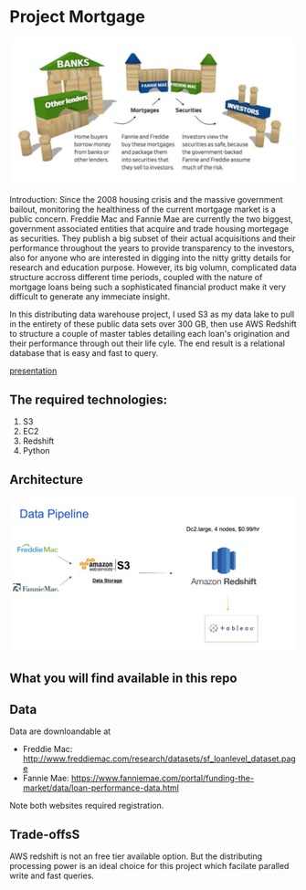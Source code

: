 # Project Mortgage

![](docs/mortgage_ecosystem.png)

Introduction:
Since the 2008 housing crisis and the massive government bailout, monitoring the healthiness of the current mortgage market is a public concern. Freddie Mac and Fannie Mae are currently the two biggest, government associated entities that acquire and trade housing mortegage as securities. They publish a big subset of their actual acquisitions and their performance throughout the years to provide transparency to the investors, also for anyone who are interested in digging into the nitty gritty details for research and education purpose. However, its big volumn, complicated data structure accross different time periods, coupled with the nature of mortgage loans being such a sophisticated financial product make it very difficult to generate any immeciate insight.

In this distributing data warehouse project, I used S3 as my data lake to pull in the entirety of these public data sets over 300 GB, then use AWS Redshift to structure a couple of master tables detailing each loan's origination and their performance through out their life cyle. The end result is a relational database that is easy and fast to query.


[presentation](url)

## The required technologies:
1. S3
2. EC2
2. Redshift
3. Python

## Architecture

![](docs/data_pipeline.png)

## What you will find available in this repo

## Data
Data are downloandable at
* Freddie Mac: http://www.freddiemac.com/research/datasets/sf_loanlevel_dataset.page
* Fannie Mae:
https://www.fanniemae.com/portal/funding-the-market/data/loan-performance-data.html

Note both websites required registration.

## Trade-offsS
AWS redshift is not an free tier available option. But the distributing processing power is an ideal choice for this project which facilate paralled write and fast queries.
